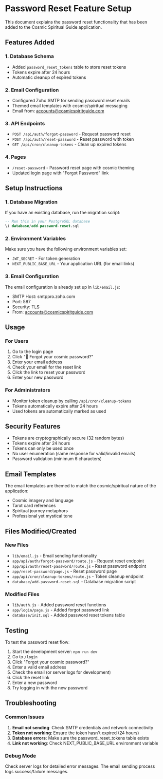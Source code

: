 # Password Reset Feature Setup

This document explains the password reset functionality that has been added to the Cosmic Spiritual Guide application.

## Features Added

### 1. Database Schema
- Added `password_reset_tokens` table to store reset tokens
- Tokens expire after 24 hours
- Automatic cleanup of expired tokens

### 2. Email Configuration
- Configured Zoho SMTP for sending password reset emails
- Themed email templates with cosmic/spiritual messaging
- Email from: accounts@cosmicspiritguide.com

### 3. API Endpoints
- `POST /api/auth/forgot-password` - Request password reset
- `POST /api/auth/reset-password` - Reset password with token
- `GET /api/cron/cleanup-tokens` - Clean up expired tokens

### 4. Pages
- `/reset-password` - Password reset page with cosmic theming
- Updated login page with "Forgot Password" link

## Setup Instructions

### 1. Database Migration
If you have an existing database, run the migration script:
```sql
-- Run this in your PostgreSQL database
\i database/add-password-reset.sql
```

### 2. Environment Variables
Make sure you have the following environment variables set:
- `JWT_SECRET` - For token generation
- `NEXT_PUBLIC_BASE_URL` - Your application URL (for email links)

### 3. Email Configuration
The email configuration is already set up in `lib/email.js`:
- SMTP Host: smtppro.zoho.com
- Port: 587
- Security: TLS
- From: accounts@cosmicspiritguide.com

## Usage

### For Users
1. Go to the login page
2. Click "🔮 Forgot your cosmic password?"
3. Enter your email address
4. Check your email for the reset link
5. Click the link to reset your password
6. Enter your new password

### For Administrators
- Monitor token cleanup by calling `/api/cron/cleanup-tokens`
- Tokens automatically expire after 24 hours
- Used tokens are automatically marked as used

## Security Features

- Tokens are cryptographically secure (32 random bytes)
- Tokens expire after 24 hours
- Tokens can only be used once
- No user enumeration (same response for valid/invalid emails)
- Password validation (minimum 6 characters)

## Email Templates

The email templates are themed to match the cosmic/spiritual nature of the application:
- Cosmic imagery and language
- Tarot card references
- Spiritual journey metaphors
- Professional yet mystical tone

## Files Modified/Created

### New Files
- `lib/email.js` - Email sending functionality
- `app/api/auth/forgot-password/route.js` - Request reset endpoint
- `app/api/auth/reset-password/route.js` - Reset password endpoint
- `app/reset-password/page.js` - Reset password page
- `app/api/cron/cleanup-tokens/route.js` - Token cleanup endpoint
- `database/add-password-reset.sql` - Database migration script

### Modified Files
- `lib/auth.js` - Added password reset functions
- `app/login/page.js` - Added forgot password link
- `database/init.sql` - Added password reset tokens table

## Testing

To test the password reset flow:
1. Start the development server: `npm run dev`
2. Go to `/login`
3. Click "Forgot your cosmic password?"
4. Enter a valid email address
5. Check the email (or server logs for development)
6. Click the reset link
7. Enter a new password
8. Try logging in with the new password

## Troubleshooting

### Common Issues
1. **Email not sending**: Check SMTP credentials and network connectivity
2. **Token not working**: Ensure the token hasn't expired (24 hours)
3. **Database errors**: Make sure the password_reset_tokens table exists
4. **Link not working**: Check NEXT_PUBLIC_BASE_URL environment variable

### Debug Mode
Check server logs for detailed error messages. The email sending process logs success/failure messages.
